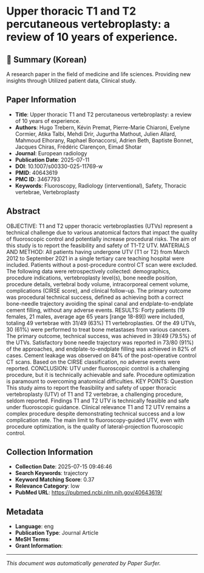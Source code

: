 # Upper thoracic T1 and T2 percutaneous vertebroplasty: a review of 10 years of experience.

## 📝 Summary (Korean)
A research paper in the field of medicine and life sciences. Providing new insights through Utilized patient data, Clinical study.

## Paper Information
- **Title**: Upper thoracic T1 and T2 percutaneous vertebroplasty: a review of 10 years of experience.
- **Authors**: Hugo Trebern, Kévin Premat, Pierre-Marie Chiaroni, Evelyne Cormier, Atika Talbi, Mehdi Drir, Jugurtha Mathout, Julien Allard, Mahmoud Elhorany, Raphael Bonaccorsi, Adrien Beth, Baptiste Bonnet, Jacques Chiras, Frédéric Clarençon, Eimad Shotar
- **Journal**: European radiology
- **Publication Date**: 2025-07-11
- **DOI**: 10.1007/s00330-025-11769-w
- **PMID**: 40643619
- **PMC ID**: 3467793
- **Keywords**: Fluoroscopy, Radiology (interventional), Safety, Thoracic vertebrae, Vertebroplasty

## Abstract
OBJECTIVE: T1 and T2 upper thoracic vertebroplasties (UTVs) represent a technical challenge due to various anatomical factors that impact the quality of fluoroscopic control and potentially increase procedural risks. The aim of this study is to report the feasibility and safety of T1-T2 UTV. MATERIALS AND METHOD: All patients having undergone UTV (T1 or T2) from March 2012 to September 2021 in a single tertiary care teaching hospital were included. Patients without a post-procedure control CT scan were excluded. The following data were retrospectively collected: demographics, procedure indications, vertebroplasty level(s), bone needle position, procedure details, vertebral body volume, intracorporeal cement volume, complications (CIRSE score), and clinical follow-up. The primary outcome was procedural technical success, defined as achieving both a correct bone-needle trajectory avoiding the spinal canal and endplate-to-endplate cement filling, without any adverse events. RESULTS: Forty patients (19 females, 21 males, average age 65 years [range 18-89]) were included, totaling 49 vertebrae with 31/49 (63%) T1 vertebroplasties. Of the 49 UTVs, 30 (61%) were performed to treat bone metastases from various cancers. The primary outcome, technical success, was achieved in 39/49 (79.5%) of the UTVs. Satisfactory bone needle trajectory was reported in 73/80 (91%) of the approaches, and endplate-to-endplate filling was achieved in 82% of cases. Cement leakage was observed on 84% of the post-operative control CT scans. Based on the CIRSE classification, no adverse events were reported. CONCLUSION: UTV under fluoroscopic control is a challenging procedure, but it is technically achievable and safe. Procedure optimization is paramount to overcoming anatomical difficulties. KEY POINTS: Question This study aims to report the feasibility and safety of upper thoracic vertebroplasty (UTV) of T1 and T2 vertebrae, a challenging procedure, seldom reported. Findings T1 and T2 UTV is technically feasible and safe under fluoroscopic guidance. Clinical relevance T1 and T2 UTV remains a complex procedure despite demonstrating technical success and a low complication rate. The main limit to fluoroscopy-guided UTV, even with procedure optimization, is the quality of lateral-projection fluoroscopic control.

## Collection Information
- **Collection Date**: 2025-07-15 09:46:46
- **Search Keywords**: trajectory
- **Keyword Matching Score**: 0.37
- **Relevance Category**: low
- **PubMed URL**: https://pubmed.ncbi.nlm.nih.gov/40643619/

## Metadata
- **Language**: eng
- **Publication Type**: Journal Article
- **MeSH Terms**: 
- **Grant Information**: 

---
*This document was automatically generated by Paper Surfer.*
